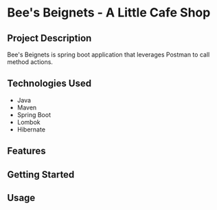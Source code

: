 # Bee's Beignets - A Little Cafe Shop
## Project Description
Bee's Beignets is spring boot application that leverages Postman to call method actions. 
## Technologies Used
* Java
* Maven
* Spring Boot
* Lombok
* Hibernate
## Features
## Getting Started
## Usage
